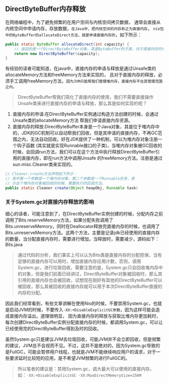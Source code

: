 ## DirectByteBuffer内存释放

在网络编程中，为了避免频繁的在用户空间与内核空间拷贝数据，
通常会直接从内核空间中申请内存，存放数据，`在Java中，把内核空间的内存称之为直接内存`，
`nio包中的ByteBuffer的allocateDirect方法，就是申请直接内存的`，如下所示：

```java
public static ByteBuffer allocateDirect(int capacity) {
    // 返回的是一个DirectByteBuffer对象，其是ByteBuffer的子类，对于直接内存的分配，就是在这个类中实现的。
    return new DirectByteBuffer(capacity);
}
```

有经验的读者可能知道，在java中，直接内存的申请与释放是通过Unsafe类的allocateMemory方法和freeMemory方法来实现的，
且对于直接内存的释放，必须手工调用freeMemory方法，`因为JVM只能帮我们管理堆内存，直接内存不在其管理范围之内。`

>DirectByteBuffer帮我们简化了直接内存的使用，我们不需要直接操作Unsafe类来进行直接内存的申请与释放，那么其是如何实现的呢？

1. 直接内存的申请:在DirectByteBuffer实例通过构造方法创建的时候，会通过Unsafe类的allocateMemory方法 帮我们申请直接内存资源。
2. 直接内存的释放:DirectByteBuffer本身是一个Java对象，其是位于堆内存中的，JDK的GC机制可以自动帮我们回收，但是其申请的直接内存，不再GC范围之内，无法自动回收。好在JDK提供了一种机制，可以为堆内存对象注册一个钩子函数
(其实就是实现Runnable接口的子类)，当堆内存对象被GC回收的时候，会回调run方法，我们可以在这个方法中执行释放DirectByteBuffer引用的直接内存，即在run方法中调用Unsafe 的freeMemory方法。注册是通过sun.misc.Cleaner类来实现的。

```java
// Cleaner.create方法声明如下所示：
// 其中第一个参数是一个堆内存对象，第二个参数是一个Runnable任务，表
// 示这个堆内存对象被回收的时候，需要执行的回调方法。
public static Cleaner create(Object heapObj, Runnable task)
```

### 关于System.gc对直接内存释放的影响

细心的读者，可能注意到了，在DirectByteBuffer实例创建的时候，分配内存之前调用了Bits.reserveMemory方法，如果分配失败调用了Bits.unreserveMemory，同时在Deallocator释放完直接内存的时候，也调用了Bits.unreserveMemory方法。这两个方法，主要是记录jdk已经使用的直接内存的数量，当分配直接内存时，需要进行增加，当释放时，需要减少，源码如下：Bits.java

>通过代码的分析，我们事实上可以认为Bits类是直接内存的分配担保，当有足够的直接内存可以用时，增加直接内存应用计数，否则，调用System.gc，进行垃圾回收，需要注意的是，System.gc只会回收堆内存中的对象，但是我们前面已经讲过，DirectByteBuffer对象被回收时，那么其引用的直接内存也会被回收，试想现在刚好有其他的DirectByteBuffer可以被回收，那么其被回收的直接内存就可以用于本次DirectByteBuffer直接的内存的分配。

因此我们经常看到，有些文章讲解在使用Nio的时候，不要禁用System.gc，也就是启动JVM的时候，不要传入`-XX:+DisableExplicitGC参数`，因为这样可能会造成直接内存溢出。道理很明显，
因为直接内存的释放与获取比堆内存更加耗时，每次创建DirectByteBuffer实例分配直接内存的时候，都调用System.gc，可以让已经使用完的DirectByteBuffer得到及时的回收。

虽然System.gc只是建议JVM去垃圾回收，可能JVM并不会立即回收，但是频繁的建议，JVM总不会视而不见。不过，这并不是绝对的，因为System.gc导致的是FullGC，可能会暂停用户线程，也就是JVM不能继续响应用户的请求，对于一些要求延时比较短的应用，是不希望JVM频繁的进行FullGC的。

>所以笔者的建议是：禁用System.gc，调大最大可以使用的直接内存。如：`-XX:+DisableExplicitGC -XX:MaxDirectMemorySize=256M`